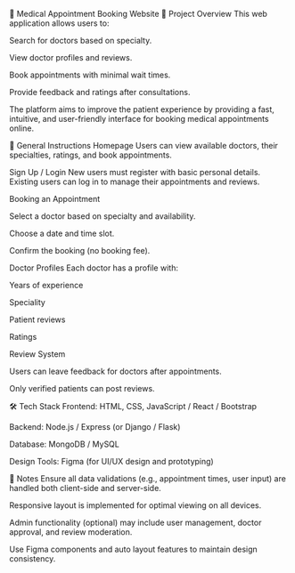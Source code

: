 🏥 Medical Appointment Booking Website 📄 Project Overview This web application allows users to:

Search for doctors based on specialty.

View doctor profiles and reviews.

Book appointments with minimal wait times.

Provide feedback and ratings after consultations.

The platform aims to improve the patient experience by providing a fast, intuitive, and user-friendly interface for booking medical appointments online.

📌 General Instructions Homepage Users can view available doctors, their specialties, ratings, and book appointments.

Sign Up / Login New users must register with basic personal details. Existing users can log in to manage their appointments and reviews.

Booking an Appointment

Select a doctor based on specialty and availability.

Choose a date and time slot.

Confirm the booking (no booking fee).

Doctor Profiles Each doctor has a profile with:

Years of experience

Speciality

Patient reviews

Ratings

Review System

Users can leave feedback for doctors after appointments.

Only verified patients can post reviews.

🛠️ Tech Stack Frontend: HTML, CSS, JavaScript / React / Bootstrap

Backend: Node.js / Express (or Django / Flask)

Database: MongoDB / MySQL

Design Tools: Figma (for UI/UX design and prototyping)

📝 Notes Ensure all data validations (e.g., appointment times, user input) are handled both client-side and server-side.

Responsive layout is implemented for optimal viewing on all devices.

Admin functionality (optional) may include user management, doctor approval, and review moderation.

Use Figma components and auto layout features to maintain design consistency.